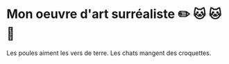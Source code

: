 # Mon oeuvre d'art surréaliste :pencil2: :cat: :cat: :koala:
Les poules aiment les vers de terre.
Les chats mangent des croquettes.
